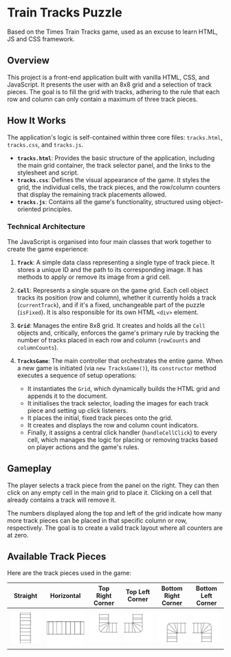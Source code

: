 # Train Tracks Puzzle

Based on the Times Train Tracks game, used as an excuse to learn HTML, JS and CSS framework.

## Overview

This project is a front-end application built with vanilla HTML, CSS, and JavaScript. It presents the user with an 8x8 grid and a selection of track pieces. The goal is to fill the grid with tracks, adhering to the rule that each row and column can only contain a maximum of three track pieces.

## How It Works

The application's logic is self-contained within three core files: `tracks.html`, `tracks.css`, and `tracks.js`.

*   **`tracks.html`**: Provides the basic structure of the application, including the main grid container, the track selector panel, and the links to the stylesheet and script.
*   **`tracks.css`**: Defines the visual appearance of the game. It styles the grid, the individual cells, the track pieces, and the row/column counters that display the remaining track placements allowed.
*   **`tracks.js`**: Contains all the game's functionality, structured using object-oriented principles.

### Technical Architecture

The JavaScript is organised into four main classes that work together to create the game experience:

1.  **`Track`**: A simple data class representing a single type of track piece. It stores a unique ID and the path to its corresponding image. It has methods to apply or remove its image from a grid cell.

2.  **`Cell`**: Represents a single square on the game grid. Each cell object tracks its position (row and column), whether it currently holds a track (`currentTrack`), and if it's a fixed, unchangeable part of the puzzle (`isFixed`). It is also responsible for its own HTML `<div>` element.

3.  **`Grid`**: Manages the entire 8x8 grid. It creates and holds all the `Cell` objects and, critically, enforces the game's primary rule by tracking the number of tracks placed in each row and column (`rowCounts` and `columnCounts`).

4.  **`TracksGame`**: The main controller that orchestrates the entire game. When a new game is initiated (via `new TracksGame()`), its `constructor` method executes a sequence of setup operations:
    *   It instantiates the `Grid`, which dynamically builds the HTML grid and appends it to the document.
    *   It initialises the track selector, loading the images for each track piece and setting up click listeners.
    *   It places the initial, fixed track pieces onto the grid.
    *   It creates and displays the row and column count indicators.
    *   Finally, it assigns a central click handler (`handleCellClick`) to every cell, which manages the logic for placing or removing tracks based on player actions and the game's rules.

## Gameplay

The player selects a track piece from the panel on the right. They can then click on any empty cell in the main grid to place it. Clicking on a cell that already contains a track will remove it.

The numbers displayed along the top and left of the grid indicate how many more track pieces can be placed in that specific column or row, respectively. The goal is to create a valid track layout where all counters are at zero.

## Available Track Pieces

Here are the track pieces used in the game:

| Straight | Horizontal | Top Right Corner | Top Left Corner | Bottom Right Corner | Bottom Left Corner |
| :---: | :---: | :---: | :---: | :---: | :---: |
| ![Straight Track](track_images/tracks_straight.jpg) | ![Horizontal Track](track_images/tracks_horiz.jpg) | ![Top Right Corner](track_images/tracks_trc.jpg) | ![Top Left Corner](track_images/tracks_tlc.jpg) | ![Bottom Right Corner](track_images/tracks_brc.jpg) | ![Bottom Left Corner](track_images/tracks_blc.jpg) |
